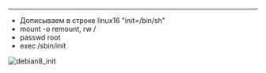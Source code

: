 
***
- Дописываем в строке linux16 "init=/bin/sh"
- mount -o remount, rw /
- passwd root
- exec /sbin/init

![debian8_init](https://github.com/kyourselfer/OTUS_LinuxAdmin201804/blob/master/lesson4_boot/debian8_init_.jpeg)

